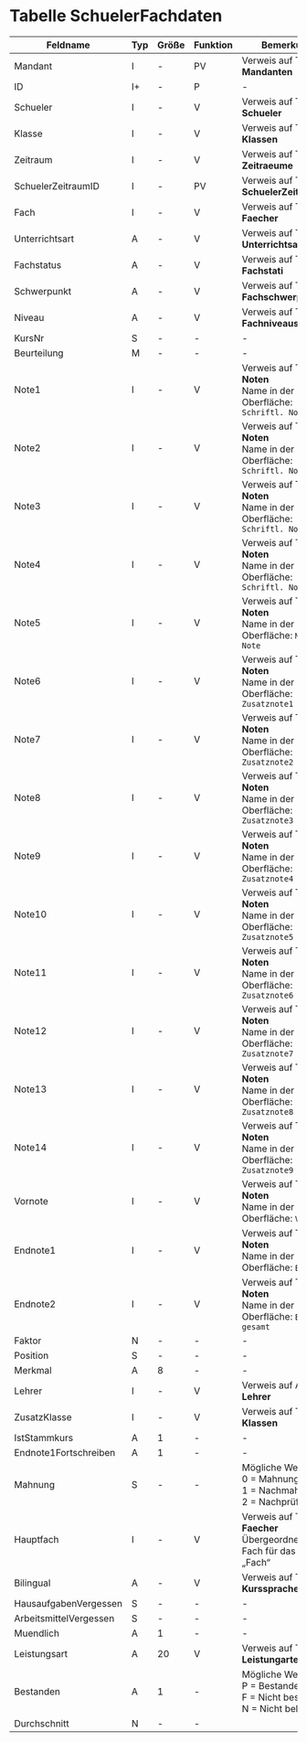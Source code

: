 # Tabelle SchuelerFachdaten

| Feldname               | Typ | Größe | Funktion | Bemerkung                                |
|------------------------|-----|-------|----------|------------------------------------------|
| Mandant                | I   | -     | PV       | Verweis auf Tabelle **Mandanten**        |
| ID                     | I+  | -     | P        | -                                        |
| Schueler               | I   | -     | V        | Verweis auf Tabelle **Schueler**         |
| Klasse                 | I   | -     | V        | Verweis auf Tabelle **Klassen**          |
| Zeitraum               | I   | -     | V        | Verweis auf Tabelle **Zeitraeume**       |
| SchuelerZeitraumID     | I   | -     | PV       | Verweis auf Tabelle **SchuelerZeitraeume** |
| Fach                   | I   | -     | V        | Verweis auf Tabelle **Faecher**          |
| Unterrichtsart         | A   | -     | V        | Verweis auf Tabelle **Unterrichtsarten** |
| Fachstatus             | A   | -     | V        | Verweis auf Tabelle **Fachstati**        |
| Schwerpunkt            | A   | -     | V        | Verweis auf Tabelle **Fachschwerpunkte** |
| Niveau                 | A   | -     | V        | Verweis auf Tabelle **Fachniveaus**      |
| KursNr                 | S   | -     | -        | -                                        |
| Beurteilung            | M   | -     | -        | -                                        |
| Note1                  | I   | -     | V        | Verweis auf Tabelle **Noten**<br/>Name in der Oberfläche: `Schriftl. Note 1`|
| Note2                  | I   | -     | V        | Verweis auf Tabelle **Noten**<br/>Name in der Oberfläche: `Schriftl. Note 2`|
| Note3                  | I   | -     | V        | Verweis auf Tabelle **Noten**<br/>Name in der Oberfläche: `Schriftl. Note 3`|
| Note4                  | I   | -     | V        | Verweis auf Tabelle **Noten**<br/>Name in der Oberfläche: `Schriftl. Note 4`|
| Note5                  | I   | -     | V        | Verweis auf Tabelle **Noten**<br/>Name in der Oberfläche: `Mdl. Note`|
| Note6                  | I   | -     | V        | Verweis auf Tabelle **Noten**<br/>Name in der Oberfläche: `Zusatznote1`|
| Note7                  | I   | -     | V        | Verweis auf Tabelle **Noten**<br/>Name in der Oberfläche: `Zusatznote2`|
| Note8                  | I   | -     | V        | Verweis auf Tabelle **Noten**<br/>Name in der Oberfläche: `Zusatznote3`|
| Note9                  | I   | -     | V        | Verweis auf Tabelle **Noten**<br/>Name in der Oberfläche: `Zusatznote4`|
| Note10                 | I   | -     | V        | Verweis auf Tabelle **Noten**<br/>Name in der Oberfläche: `Zusatznote5`|
| Note11                 | I   | -     | V        | Verweis auf Tabelle **Noten**<br/>Name in der Oberfläche: `Zusatznote6`|
| Note12                 | I   | -     | V        | Verweis auf Tabelle **Noten**<br/>Name in der Oberfläche: `Zusatznote7`|
| Note13                 | I   | -     | V        | Verweis auf Tabelle **Noten**<br/>Name in der Oberfläche: `Zusatznote8`|
| Note14                 | I   | -     | V        | Verweis auf Tabelle **Noten**<br/>Name in der Oberfläche: `Zusatznote9`|
| Vornote                | I   | -     | V        | Verweis auf Tabelle **Noten**<br/>Name in der Oberfläche: `Vornote`
| Endnote1               | I   | -     | V        | Verweis auf Tabelle **Noten**<br/>Name in der Oberfläche: `Endnote`|
| Endnote2               | I   | -     | V        | Verweis auf Tabelle **Noten**<br/>Name in der Oberfläche: `Endnote gesamt`|
| Faktor                 | N   | -     | -        | -                                        |
| Position               | S   | -     | -        | -                                        |
| Merkmal                | A   | 8     | -        | -                                        |
| Lehrer                 | I   | -     | V        | Verweis auf Ansicht **Lehrer**           |
| ZusatzKlasse           | I   | -     | V        | Verweis auf Tabelle **Klassen**          |
| IstStammkurs           | A   | 1     | -        | -                                        |
| Endnote1Fortschreiben  | A   | 1     | -        | -                                        |
| Mahnung                | S   | -     | -        | Mögliche Werte:<br/>0 = Mahnung<br/>1 = Nachmahnung<br/>2 = Nachprüfung |
| Hauptfach              | I   | -     | V        | Verweis auf Tabelle **Faecher**<br/>Übergeordnetes Fach für das Feld „Fach“ |
| Bilingual              | A   | -     | V        | Verweis auf Tabelle **Kurssprachen**     |
| HausaufgabenVergessen  | S   | -     | -        | -                                        |
| ArbeitsmittelVergessen | S   | -     | -        | -                                        |
| Muendlich              | A   | 1     | -        | -                                        |
| Leistungsart           | A   | 20    | V        | Verweis auf Tabelle **Leistungarten**    |
| Bestanden              | A   | 1     | -        | Mögliche Werte:<br/>P = Bestanden<br/>F = Nicht bestanden<br/>N = Nicht belegt |
| Durchschnitt           | N   | -     | -        |                                          |
